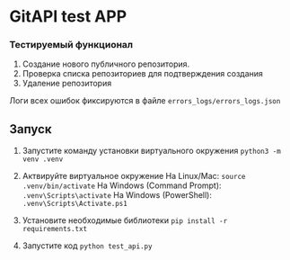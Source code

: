 # **GitAPI test APP**

### **Тестируемый функционал**

1. Создание нового публичного репозитория.
2. Проверка списка репозиториев для подтверждения создания
3. Удаление репозитория

Логи всех ошибок фиксируются в файле `errors_logs/errors_logs.json`

## Запуск

1. Запустите команду установки виртуального окружения `python3 -m venv .venv`
2. Актвируйте виртуальное окружение 
На Linux/Mac: `source .venv/bin/activate`
На Windows (Command Prompt): `.venv\Scripts\activate`
На Windows (PowerShell): `.venv\Scripts\Activate.ps1`

3. Установите необходимые библиотеки
`pip install -r requirements.txt`
4. Запустите код `python test_api.py`